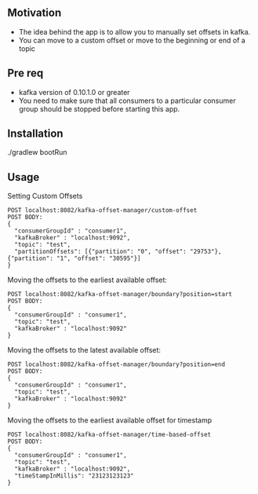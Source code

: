 ## Motivation

- The idea behind the app is to allow you to manually set offsets in kafka.
- You can move to a custom offset or move to the beginning or end of a topic

## Pre req
- kafka version of 0.10.1.0 or greater
- You need to make sure that all consumers to a particular consumer group should be stopped before starting this app.

## Installation

./gradlew bootRun 

## Usage
Setting Custom Offsets
```
POST localhost:8082/kafka-offset-manager/custom-offset
POST BODY:
{
  "consumerGroupId" : "consumer1",
  "kafkaBroker" : "localhost:9092",
  "topic": "test",
  "partitionOffsets": [{"partition": "0", "offset": "29753"}, {"partition": "1", "offset": "30595"}]
}
```

Moving the offsets to the earliest available offset:
```
POST localhost:8082/kafka-offset-manager/boundary?position=start
POST BODY:
{
  "consumerGroupId" : "consumer1",
  "topic": "test",
  "kafkaBroker" : "localhost:9092"
}
```
Moving the offsets to the latest available offset:
```
POST localhost:8082/kafka-offset-manager/boundary?position=end
POST BODY:
{
  "consumerGroupId" : "consumer1",
  "topic": "test",
  "kafkaBroker" : "localhost:9092"
}
```

Moving the offsets to the earliest available offset for timestamp
```
POST localhost:8082/kafka-offset-manager/time-based-offset
POST BODY:
{
  "consumerGroupId" : "consumer1",
  "topic": "test",
  "kafkaBroker" : "localhost:9092",
  "timeStampInMillis": "23123123123"
}
```
